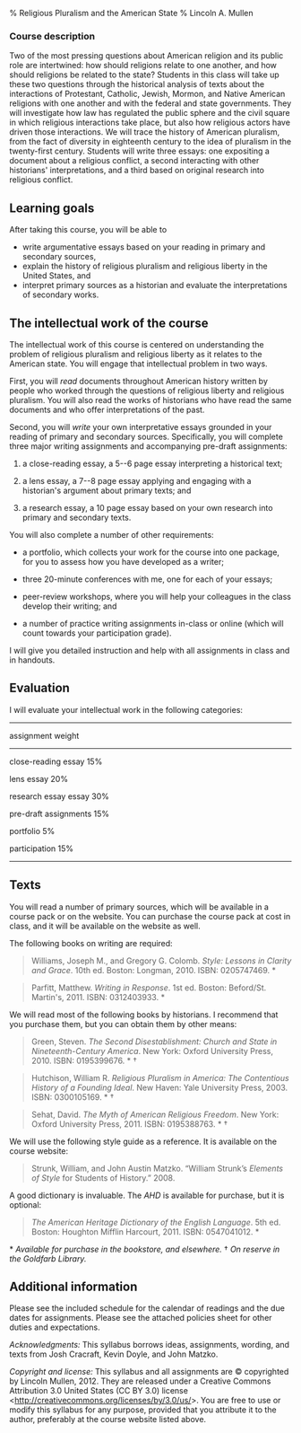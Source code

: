 % Religious Pluralism and the American State
% Lincoln A. Mullen

<!--![Thomas Jefferson's gravestone and epitaph](jefferson-grave.jpg)-->

### Course description

Two of the most pressing questions about American religion and its
public role are intertwined: how should religions relate to one another,
and how should religions be related to the state? Students in this class
will take up these two questions through the historical analysis of
texts about the interactions of Protestant, Catholic, Jewish, Mormon,
and Native American religions with one another and with the federal and
state governments. They will investigate how law has regulated the
public sphere and the civil square in which religious interactions take
place, but also how religious actors have driven those interactions. We
will trace the history of American pluralism, from the fact of diversity
in eighteenth century to the idea of pluralism in the twenty-first
century. Students will write three essays: one expositing a document
about a religious conflict, a second interacting with other historians'
interpretations, and a third based on original research into religious
conflict.

## Learning goals

After taking this course, you will be able to

+   write argumentative essays based on your reading in primary and
    secondary sources,
+   explain the history of religious pluralism and religious liberty in
    the United States, and
+   interpret primary sources as a historian and evaluate the
    interpretations of secondary works.

## The intellectual work of the course

The intellectual work of this course is centered on understanding the
problem of religious pluralism and religious liberty as it relates to
the American state. You will engage that intellectual problem in two
ways. 

First, you will *read* documents throughout American history
written by people who worked through the questions of religious liberty
and religious pluralism. You will also read the works of
historians who have read the same documents and who offer 
interpretations of the past.

Second, you will *write* your own interpretative essays grounded in your
reading of primary and secondary sources. Specifically, you will
complete three major writing assignments and accompanying pre-draft
assignments:

1. a close-reading essay, a 5--6 page essay interpreting a historical
   text;

2. a lens essay, a 7--8 page essay applying and engaging with a
   historian's argument about primary texts; and

3. a research essay, a 10 page essay based on your own research into
   primary and secondary texts.

You will also complete a number of other requirements:

+   a portfolio, which collects your work for the course into one
    package, for you to assess how you have developed as a writer;

+   three 20-minute conferences with me, one for each of your essays;

+   peer-review workshops, where you will help your colleagues in the
    class develop their writing; and

+   a number of practice writing assignments in-class or online (which
    will count towards your participation grade).

I will give you detailed instruction and help with all assignments in
class and in handouts.

## Evaluation

I will evaluate your intellectual work in the following categories:

------------------------        --------
assignment                      weight
------------------------        --------
close-reading essay             15%

lens essay                      20%

research essay essay            30%

pre-draft assignments           15% 

portfolio                        5%

participation                   15%
------------------------        --------

## Texts

You will read a number of primary sources, which will be available in a
course pack or on the website. You can purchase the course pack
at cost in class, and it will be available on the website as well.

The following books on writing are required:

> Williams, Joseph M., and Gregory G. Colomb. *Style: Lessons in Clarity
> and Grace*. 10th ed. Boston: Longman, 2010. ISBN: 0205747469. \*

> Parfitt, Matthew. *Writing in Response*. 1st ed. Boston: Beford/St.
Martin's, 2011. ISBN: 0312403933. \*

We will read most of the following books by historians. I recommend that
you purchase them, but you can obtain them by other means:

> Green, Steven. *The Second Disestablishment: Church and State in
> Nineteenth-Century America*. New York: Oxford University Press, 2010.
> ISBN: 0195399676. \* †

> Hutchison, William R. *Religious Pluralism in America: The Contentious
> History of a Founding Ideal*. New Haven: Yale University Press, 2003.
> ISBN: 0300105169. \* †

> Sehat, David. *The Myth of American Religious Freedom*. New York:
> Oxford University Press, 2011. ISBN: 0195388763. \* †

We will use the following style guide as a reference. It is available on
the course website:

> Strunk, William, and John Austin Matzko. “William Strunk’s *Elements
> of Style* for Students of History.” 2008.

A good dictionary is invaluable. The *AHD* is available for purchase,
but it is optional:

> *The American Heritage Dictionary of the English Language*. 5th ed.
> Boston: Houghton Mifflin Harcourt, 2011. ISBN: 0547041012. \* 

\*	*Available for purchase in the bookstore, and elsewhere.* 
†	*On reserve in the Goldfarb Library.*

## Additional information

Please see the included schedule for the calendar of readings and the
due dates for assignments. Please see the attached policies sheet for
other duties and expectations.

*Acknowledgments:* This syllabus borrows ideas, assignments, wording,
and texts from Josh Cracraft, Kevin Doyle, and John Matzko.

*Copyright and license:* This syllabus and all assignments are &copy;
copyrighted by Lincoln Mullen, 2012. They are released under a Creative
Commons Attribution 3.0 United States (CC BY 3.0) license
<<http://creativecommons.org/licenses/by/3.0/us/>>. You are free to use
or modify this syllabus for any purpose, provided that you attribute it
to the author, preferably at the course website listed above.
